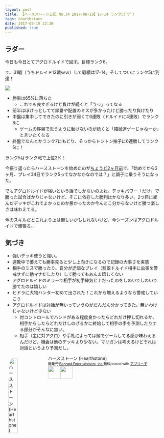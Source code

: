 ```yaml
---
layout: post
title: 【ハースストーン日記 No.34 2017-08-19】17-14 ランク5(ﾟ∀ﾟ)
tags: hearthstone
date: 2017-08-19 22:30
published: true
---
```


## ラダー
今日も今日とてアグロドルイドで回す。目標ランク6。

で、31戦（うちドルイド12戦ｗｗ）して戦績は17-14。そしてついにランク5に到達！

![](https://i.gyazo.com/72c2ebb09fd4ad710eb376b4314d6013.png)

* 勝率は65%に落ちた
  * これでも良すぎるけど負けが続くと「うっ」ってなる
* 前半はぼけっとしてて順番や配置のミスが多かったけど勝ったり負けたり
* 中盤は集中してできたのに引きが弱くて6連敗（ドルイドに4連敗）でランク8に
  * ゲームの序盤で思うように動けないのが続くと「結局運ゲーじゃねーか」と言いたくなる
* 終盤でなんとかランク7にもどり、そっからトントン拍子に6連勝してランク5に！

ランク5はランク戦で上位2%！

今振り返ったらハースストーンを始めたのが[ちょうど2ヶ月前](https://akio6o6.github.io/blog/2017/06/19/223000)で、「始めてから2ヶ月、プレイ34日でランク5ってなかなかなのでは？」と調子に乗りそうになった。

でもアグロドルイドが強いという話でしかないのよね。デッキパワー「だけ」で勝った試合ばかりじゃないけど、そこに依存した勝利はかなり多い。2つ目に組んだデッキがこれでよかったのか悪かったのか今んとこ分からないけど勝つ楽しさは味わえてる。

今のスキルだとこれより上は厳しいかもしれないけど、今シーズンはアグロドルイドで頑張る。

## 気づき

* 強いデッキ使うと強い。
* 連敗中で萎えても勝率見ると少し上向きになるので記録の大事さを実感
* 相手のミスで勝ったり、自分が迂闊なプレイ（翡翠ドルイド相手に虫害を警戒せずに動マナだしたり）して勝ってもあんま嬉しくない
* アグロドルイドのミラーで相手が初手練気ヒナだったのをしのいでしのいで勝てたのは嬉しい
* ヒドラに大物ハンター初めて出された！これから増えるようなら警戒していこう
* アグロドルイドは対話が無いっていうのがだんだん分かってきた。無いわけじゃないけど少ない
  * 対コントロールでハンドがある程度良かったらどれだけ押し切れるか、相手からしたらどれだけしのげるかに終始して相手の手を予測したりする部分がそんなに無い。
  * 相手（主に対アグロ）や手札によっては頭でゲームしてる感が味わえるんだけど、機会は他のデッキより少ない。マリガンは考えるけどそれは対話というより予測だし。


<div id="appreach-box" style="text-align:left;"><img id="appreach-image" src="https://lh6.ggpht.com/J-_wYHXVmR86Mvq6KNHiSvR0T3WH4wHgVC0OLQEIa1FHVbXARD0zafLA8JEUjo-CqDw=w170" alt="ハースストーン (Hearthstone)" style="float:left; margin:10px; width:25%; max-width:120px; border-radius:10%;"><div class="appreach-info" style="margin: 10px;"><div id="appreach-appname">ハースストーン (Hearthstone)</div><div id="appreach-developer" style="font-size:80%; display:inline-block; _display:inline;">開発元:<a id="appreach-developerurl" href="https://itunes.apple.com/jp/developer/blizzard-entertainment-inc/id306862900?uo=4" target="_blank" rel="nofollow">Blizzard Entertainment, Inc.</a></div><div id="appreach-price" style="font-size:80%; display:inline-block; _display:inline;">無料</div><div class="appreach-powered" style="font-size:80%; display:inline-block; _display:inline;">posted with <a href="http://mama-hack.com/app-reach/" title="アプリーチ" target="_blank" rel="nofollow">アプリーチ</a></div><div class="appreach-links" style="float: left;"><div id="appreach-itunes-link" style="display: inline-block; _display: inline;"><a id="appreach-itunes" href="https://itunes.apple.com/jp/app/%E3%83%8F%E3%83%BC%E3%82%B9%E3%82%B9%E3%83%88%E3%83%BC%E3%83%B3-hearthstone/id625257520?mt=8&amp;uo=4&amp;at=10l4wP" target="_blank" rel="nofollow"><img src="https://nabettu.github.io/appreach/img/itune_ja.svg" style="height:40px;"></a></div><div id="appreach-gplay-link" style="display:inline-block; _display:inline;"><a id="appreach-gplay" href="https://play.google.com/store/apps/details?id=com.blizzard.wtcg.hearthstone" target="_blank" rel="nofollow"><img src="https://nabettu.github.io/appreach/img/gplay_ja.png" style="height:40px;"></a></div></div></div><div class="appreach-footer" style="margin-bottom:10px; clear: left;"></div></div>